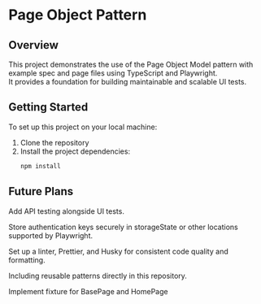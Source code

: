 # Page Object Pattern

## Overview
This project demonstrates the use of the Page Object Model pattern with example spec and page files using TypeScript and Playwright.  
It provides a foundation for building maintainable and scalable UI tests.

## Getting Started
To set up this project on your local machine:

1. Clone the repository
2. Install the project dependencies:
    ```bash
    npm install

## Future Plans

Add API testing alongside UI tests.

Store authentication keys securely in storageState or other locations supported by Playwright.

Set up a linter, Prettier, and Husky for consistent code quality and formatting.

Including reusable patterns directly in this repository.

Implement fixture for BasePage and HomePage
